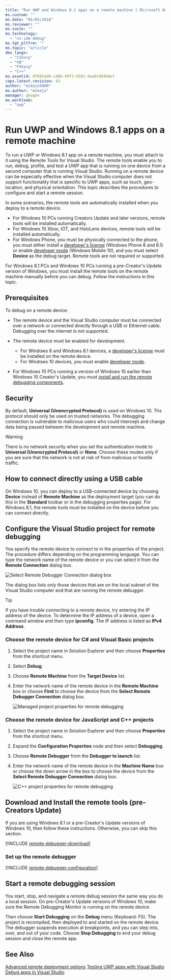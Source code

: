 ```yaml
---
title: "Run UWP and Windows 8.1 apps on a remote machine | Microsoft Docs"
ms.custom: ""
ms.date: "01/05/2018"
ms.reviewer: ""
ms.suite: ""
ms.technology: 
  - "vs-ide-debug"
ms.tgt_pltfrm: ""
ms.topic: "article"
dev_langs: 
  - "CSharp"
  - "VB"
  - "FSharp"
  - "C++"
ms.assetid: 0f6814d6-cd0d-49f3-b501-dea8c094b8ef
caps.latest.revision: 43
author: "mikejo5000"
ms.author: "mikejo"
manager: ghogen
ms.workload: 
  - "uwp"
---
```

# Run UWP and Windows 8.1 apps on a remote machine  
  
To run a UWP or Windows 8.1 app on a remote machine, you must attach to it using the Remote Tools for Visual Studio. The remote tools enable you to run, debug, profile, and test a UWP app that is running on one device from a second computer that is running Visual Studio. Running on a remote device can be especially effective when the Visual Studio computer does not support functionality that is specific to UWP apps, such as touch, geo-location, and physical orientation. This topic describes the procedures to configure and start a remote session.

In some scenarios, the remote tools are automatically installed when you deploy to a remote device.

- For Windows 10 PCs running Creators Update and later versions, remote tools will be installed automatically.
- For Windows 10 Xbox, IOT, and HoloLens devices, remote tools will be installed automatically.
- For Windows Phone, you must be physically connected to the phone, you must either install a [developer's license](https://msdn.microsoft.com/en-us/library/windows/apps/xaml/hh974578.aspx) (Windows Phone 8 and 8.1) or enable [developer mode](/windows/uwp/get-started/enable-your-device-for-development) (Windows Mobile 10), and you must select **Device** as the debug target. Remote tools are not required or supported.

For Windows 8.1 PCs and Windows 10 PCs running a pre-Creator's Update version of Windows, you must install the remote tools on the remote machine manually before you can debug. Follow the instructions in this topic. 
  
##  <a name="BKMK_Prerequisites"></a> Prerequisites  
 To debug on a remote device:  
  
-   The remote device and the Visual Studio computer must be connected over a network or connected directly through a USB or Ethernet cable. Debugging over the internet is not supported.  

- The remote device must be enabled for development.

    - For Windows 8 and Windows 8.1 devices, a [developer's license](https://msdn.microsoft.com/en-us/library/windows/apps/xaml/hh974578.aspx) must be installed on the remote device.
    - For Windows 10 devices, you must enable [developer mode](/windows/uwp/get-started/enable-your-device-for-development). 
  
-   For Windows 10 PCs running a version of Windows 10 earlier than Windows 10 Creator's Update, you must [install and run the remote debugging components](#BKMK_download).
  
##  <a name="BKMK_Security"></a> Security  
By default, **Universal (Unencrypted Protocol)** is used on Windows 10. Ths protocol should only be used on trusted networks. The debugging connection is vulnerable to malicious users who could intercept and change data being passed between the development and remote machine.
  
> [!WARNING]
>  There is no network security when you set the authentication mode to **Universal (Unencrypted Protocol)** or **None**. Choose these modes only if you are sure that the network is not at risk of from malicious or hostile traffic.  
  
##  <a name="BKMK_DirectConnect"></a> How to connect directly using a USB cable 

On Windows 10, you can deploy to a USB-connected device by choosing **Device** instead of **Remote Machine** as the deployment target (you can do this in the **Standard** toolbar or in the debugging properties page). For Windows 8.1, the remote tools must be installed on the device before you can connect directly.

##  <a name="BKMK_ConnectVS"></a> Configure the Visual Studio project for remote debugging  
 You specify the remote device to connect to in the properties of the project. The procedure differs depending on the programming language. You can type the network name of the remote device or you can select it from the **Remote Connection** dialog box.  
  
 ![Select Remote Debugger Connection dialog box](../debugger/media/vsrun_selectremotedebuggerdlg.png "VSRUN_SelectRemoteDebuggerDlg")  
  
 The dialog box lists only those devices that are on the local subnet of the Visual Studio computer and that are running the remote debugger.  
  
> [!TIP]
>  If you have trouble connecting to a remote device, try entering the IP address of the device. To determine the IP address of a device, open a command window and then type **ipconfig**. The IP address is listed as **IPv4 Address**.  
  
###  <a name="BKMK_Choosing_the_remote_device_for_C__and_Visual_Basic_projects"></a> Choose the remote device for C# and Visual Basic projects  
  
1.  Select the project name in Solution Explorer and then choose **Properties** from the shortcut menu.  
  
2.  Select **Debug**.  
  
3.  Choose **Remote Machine** from the **Target Device** list.  
  
4.  Enter the network name of the remote device in the **Remote Machine** box or choose **Find** to choose the device from the **Select Remote Debugger Connection** dialog box. 

    ![Managed project properties for remote debugging](../debugger/media/vsrun_managed_projprop_remote.png "VSRUN_Managed_ProjProp_Remote")  
  
###  <a name="BKMK_Choosing_the_remote_device_for_JavaScript_and_C___projects"></a> Choose the remote device for JavaScript and C++ projects  
  
1.  Select the project name in Solution Explorer and then choose **Properties** from the shortcut menu.  
  
2.  Expand the **Configuration Properties** node and then select **Debugging**.  
  
3.  Choose **Remote Debugger** from the **Debugger to launch** list.  
  
4.  Enter the network name of the remote device in the **Machine Name** box or choose the down arrow in the box to choose the device from the **Select Remote Debugger Connection** dialog box.  

    ![C&#43;&#43; project properties for remote debugging](../debugger/media/vsrun_cpp_projprop_remote.png "VSRUN_CPP_ProjProp_Remote")
  
## <a name="BKMK_download"></a> Download and Install the remote tools (pre-Creators Update)

If you are using Windows 8.1 or a pre-Creator's Update versions of Windows 10, then follow these instructions. Otherwise, you can skip this section.

[!INCLUDE [remote-debugger-download](../debugger/includes/remote-debugger-download.md)]
  
### <a name="BKMK_setup"></a> Set up the remote debugger

[!INCLUDE [remote-debugger-configuration](../debugger/includes/remote-debugger-configuration.md)]  
  
##  <a name="BKMK_RunRemoteDebug"></a> Start a remote debugging session  
 You start, stop, and navigate a remote debug session the same way you do a local session. On pre-Creator's Update versions of Windows 10, make sure the Remote Debugging Monitor is running on the remote device.  
  
 Then choose **Start Debugging** on the **Debug** menu (Keyboard: F5). The project is recompiled, then deployed to and started on the remote device. The debugger suspends execution at breakpoints, and you can step into, over, and out of your code. Choose **Stop Debugging** to end your debug session and close the remote app.
  
## See Also  
 [Advanced remote deployment options](/windows/uwp/debug-test-perf/deploying-and-debugging-uwp-apps#advanced-remote-deployment-options)
 [Testing UWP apps with Visual Studio](../test/testing-store-apps-with-visual-studio.md)   
 [Debug apps in Visual Studio](../debugger/debug-store-apps-in-visual-studio.md)